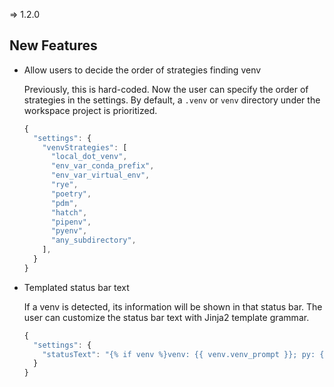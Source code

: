 => 1.2.0

## New Features

- Allow users to decide the order of strategies finding venv

  Previously, this is hard-coded. Now the user can specify the order of strategies in the settings.
  By default, a `.venv` or `venv` directory under the workspace project is prioritized.

  ```js
  {
    "settings": {
      "venvStrategies": [
        "local_dot_venv",
        "env_var_conda_prefix",
        "env_var_virtual_env",
        "rye",
        "poetry",
        "pdm",
        "hatch",
        "pipenv",
        "pyenv",
        "any_subdirectory",
      ],
    }
  }
  ```

- Templated status bar text

  If a venv is detected, its information will be shown in that status bar.
  The user can customize the status bar text with Jinja2 template grammar.

  ```js
  {
    "settings": {
      "statusText": "{% if venv %}venv: {{ venv.venv_prompt }}; py: {{ venv.python_version }}; by: {{ venv.finder_name }}{% endif %}",
    }
  }
  ```

